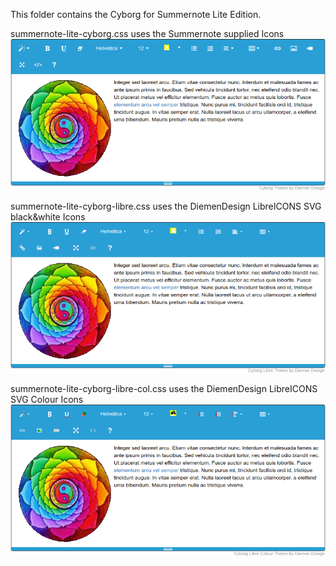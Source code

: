 This folder contains the Cyborg for Summernote Lite Edition.

summernote-lite-cyborg.css uses the Summernote supplied Icons
![summernote-lite-cyborg](summernote-lite-cyborg.png)

summernote-lite-cyborg-libre.css uses the DiemenDesign LibreICONS SVG black&white Icons
![summernote-lite-cyborg-libre](summernote-lite-cyborg-libre.png)

summernote-lite-cyborg-libre-col.css uses the DiemenDesign LibreICONS SVG Colour Icons
![summernote-lite-cyborg-libre-col](summernote-lite-cyborg-libre-col.png)
